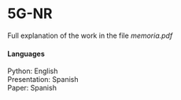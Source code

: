 # 5G-NR

Full explanation of the work in the file *memoria.pdf*

#### Languages
Python: English\
Presentation: Spanish\
Paper: Spanish

